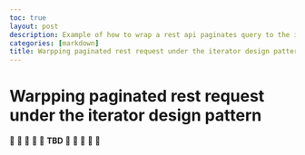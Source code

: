 ```yaml
---
toc: true
layout: post
description: Example of how to wrap a rest api paginates query to the iterator pattern.
categories: [markdown]
title: Warpping paginated rest request under the iterator design pattern
---
```

# Warpping paginated rest request under the iterator design pattern

:construction: :construction: :construction: :construction: :construction: **TBD** :construction: :construction: :construction: :construction: :construction:
